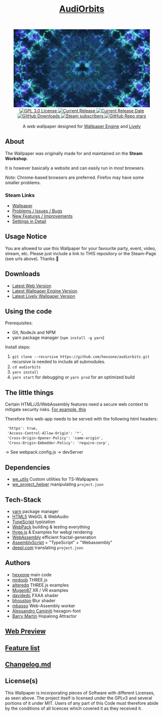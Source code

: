 <h1 align="center"><a href="https://steamcommunity.com/sharedfiles/filedetails/?id=1396475780">AudiOrbits</a></h1>
<br/>
<p align="center">
<img alt="Logo" src="https://github.com/hexxone/audiorbits/blob/main/lively/public/preview.gif?raw=true" height=256 />
<br/>
<a href="https://github.com/hexxone/audiorbits/blob/main/LICENSE">
<img alt="GPL 3.0 License" src="https://img.shields.io/github/license/hexxone/audiorbits"/>
</a>
<a href="https://github.com/hexxone/audiorbits/releases">
<img alt="Current Release" src="https://img.shields.io/github/release/hexxone/audiorbits"/>
</a>
<a href="https://github.com/hexxone/audiorbits/releases">
<img alt="Current Release Date" src="https://img.shields.io/github/release-date/hexxone/audiorbits?color=blue"/>
</a>
<br/>
<a href="https://github.com/hexxone/audiorbits/releases">
<img alt="GitHub Downloads" src="https://img.shields.io/github/downloads/hexxone/audiorbits/total?label=Git%20downloads"/>
</a>
<a href="https://steamcommunity.com/sharedfiles/filedetails/?id=1396475780">
<img alt="Steam subscribers" src="https://img.shields.io/steam/subscriptions/1396475780?label=Steam%20subscribers">
</a>
<a href="https://github.com/hexxone/audiorbits/stargazers">
<img alt="GitHub Repo stars" src="https://img.shields.io/github/stars/hexxone/audiorbits"/>
</a>
<br/>
<br/>
A web wallpaper designed for <a href="https://steamcommunity.com/app/431960">Wallpaper Engine</a> and <a href="https://github.com/rocksdanister/lively">Lively</a>
</p>

## About

The Wallpaper was originally made for and maintained on the **Steam Workshop**.

It is however basically a website and can easily run in _most_ browsers.

_Note_: Chrome-based browsers are preferred. Firefox may have some smaller problems.

### Steam Links

- [Wallpaper](https://steamcommunity.com/sharedfiles/filedetails/?id=1396475780)
- [Problems / Issues / Bugs](https://steamcommunity.com/workshop/filedetails/discussion/1396475780/1744478429683052516/)
- [New Features / Improvements](https://steamcommunity.com/workshop/filedetails/discussion/1396475780/1698300679759373495/)
- [Settings in Detail](https://steamcommunity.com/workshop/filedetails/discussion/1396475780/1729828401678316327/)

## Usage Notice

You are allowed to use this Wallpaper for your favourite party, event, video, stream, etc.
Please just include a link to THIS repository or the Steam-Page (see urls above).
Thanks 🙂

## Downloads

- [Latest Web Version](https://github.com/hexxone/audiorbits/releases/download/2.4-beta1/audiorbits_2.4_beta.zip)
- [Latest Wallpaper Engine Version](https://github.com/hexxone/audiorbits/releases/download/2.3/audiorbits-2.3-release.zip)
- [Latest Lively Wallpaper Version](https://github.com/hexxone/audiorbits/releases/download/2.4-beta1/audiorbits_lively.zip)

## Using the code

Prerequisites:

- Git, NodeJs and NPM
- yarn package manager (`npm install -g yarn`)

Install steps:

1. `git clone --recursive https://github.com/hexxone/audiorbits.git` recursive is needed to include all submodules.
2. `cd audiorbits`
3. `yarn install`
4. `yarn start` for debugging or `yarn prod` for an optimized build

## The little things

Certain HTML/JS/WebAssembly features need a secure web context to mitigate security risks.
[For example, this](https://developer.mozilla.org/en-US/docs/Web/JavaScript/Reference/Global_Objects/SharedArrayBuffer#security_requirements)

Therefore this web-app needs to be served with the following html headers:

```raw
 'https': true,
 'Access-Control-Allow-Origin': '*',
 'Cross-Origin-Opener-Policy': 'same-origin',
 'Cross-Origin-Embedder-Policy': 'require-corp',
```

-> See webpack.config.js -> devServer

## Dependencies

- [we_utils](https://github.com/hexxone/we_utils) Custom utilities for TS-Wallpapers
- [we_project_helper](https://github.com/hexxone/we_project_helper) manipulating `project.json`

## Tech-Stack

- [yarn](https://yarnpkg.com/) package manager
- [HTML5](https://html5test.com/) WebGL & WebAudio
- [TypeScript](https://www.typescriptlang.org/) typization
- [WebPack](https://webpack.js.org/) building & testing everything
- [three.js](https://threejs.org/) & Examples for webgl rendering
- [WebAssembly](https://webassembly.org/) efficient fractal-generation
- [AssemblyScript](https://www.assemblyscript.org/) = "TypeScript" + "Webassembly"
- [deepl.com](https://www.deepl.com/translator) translating `project.json`

## Authors

- [hexxone](https://hexx.one) main code
- [mrdoob](http://mrdoob.com) THREE.js
- [alteredq](http://alteredqualia.com/) THREE.js examples
- [Mugen87](https://github.com/Mugen87) XR / VR examples
- [davidedc](http://www.sketchpatch.net/) FXAA shader
- [bhouston](http://clara.io/) Blur shader
- [mbasso](https://github.com/mbasso) Web-Assembly worker
- [Alessandro Caminiti](https://www.dafont.com/de/hexagon-cup.font) hexagon-font
- [Barry Martin](https://www.fraktalwelt.de/myhome/simpiter2.htm) Hopalong Attractor

## [Web Preview](https://orbits.hexx.one/beta)

## [Feature list](https://steamcommunity.com/sharedfiles/filedetails/?id=1396475780)

## [Changelog.md](https://github.com/hexxone/audiorbits/blob/master/CHANGELOG.md)

## License(s)

This Wallpaper is incorporating pieces of Software with different Licenses, as seen above.
The project itself is licensed under the GPLv3 and several portions of it under MIT.
Users of any part of this Code must therefore abide by the conditions of all licences which covered it as they received it.
